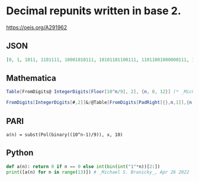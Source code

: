 # Decimal repunits written in base 2\.
https://oeis.org/A291962
## JSON
```JSON
[0, 1, 1011, 1101111, 10001010111, 10101101100111, 11011001000000111, 100001111010001000111, 101010011000101011000111, 110100111110110101111000111, 1000010001110100011010111000111, 1010010110010001100001100111000111, 1100111011110101111010000000111000111]
```
## Mathematica
```Mathematica
Table[FromDigits@ IntegerDigits[Floor[10^n/9], 2], {n, 0, 12}] (* _Michael De Vlieger_, Sep 06 2017 *)
```
```Mathematica
FromDigits[IntegerDigits[#,2]]&/@Table[FromDigits[PadRight[{},n,1]],{n,0,20}] (* _Harvey P. Dale_, Apr 01 2023 *)
```
## PARI
```PARI
a(n) = subst(Pol(binary((10^n-1)/9)), x, 10)
```
## Python
```Python
def a(n): return 0 if n == 0 else int(bin(int("1"*n))[2:])
print([a(n) for n in range(13)]) # _Michael S. Branicky_, Apr 26 2022
```
